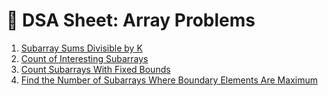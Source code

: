 # 📘 DSA Sheet: Array Problems

1. [Subarray Sums Divisible by K](https://leetcode.com/problems/subarray-sums-divisible-by-k/description/)
2. [Count of Interesting Subarrays](https://leetcode.com/problems/count-of-interesting-subarrays/description/)
3. [Count Subarrays With Fixed Bounds](https://leetcode.com/problems/count-subarrays-with-fixed-bounds/)
4. [Find the Number of Subarrays Where Boundary Elements Are Maximum](https://leetcode.com/problems/find-the-number-of-subarrays-where-boundary-elements-are-maximum/)
